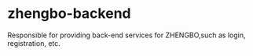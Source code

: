 # zhengbo-backend
Responsible for providing back-end services for ZHENGBO,such as login, registration, etc.
